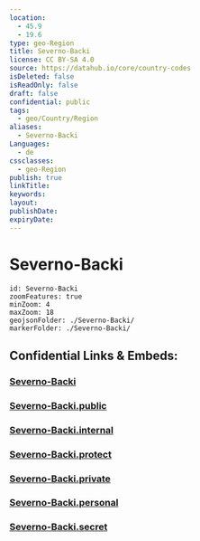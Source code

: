```yaml
---
location:
  - 45.9
  - 19.6
type: geo-Region
title: Severno-Backi
license: CC BY-SA 4.0
source: https://datahub.io/core/country-codes
isDeleted: false
isReadOnly: false
draft: false
confidential: public
tags:
  - geo/Country/Region
aliases:
  - Severno-Backi
Languages:
  - de
cssclasses:
  - geo-Region
publish: true
linkTitle:
keywords:
layout:
publishDate:
expiryDate:
---
```


# Severno-Backi

```leaflet
id: Severno-Backi
zoomFeatures: true 
minZoom: 4 
maxZoom: 18
geojsonFolder: ./Severno-Backi/
markerFolder: ./Severno-Backi/
```


## Confidential Links & Embeds: 

### [Severno-Backi](/_Standards/Earth/Continent/Europe/Europe~South/Serbia/districts~Serbia/Severno-Backi.md) 

### [Severno-Backi.public](/_public/Earth/Continent/Europe/Europe~South/Serbia/districts~Serbia/Severno-Backi.public.md) 

### [Severno-Backi.internal](/_internal/Earth/Continent/Europe/Europe~South/Serbia/districts~Serbia/Severno-Backi.internal.md) 

### [Severno-Backi.protect](/_protect/Earth/Continent/Europe/Europe~South/Serbia/districts~Serbia/Severno-Backi.protect.md) 

### [Severno-Backi.private](/_private/Earth/Continent/Europe/Europe~South/Serbia/districts~Serbia/Severno-Backi.private.md) 

### [Severno-Backi.personal](/_personal/Earth/Continent/Europe/Europe~South/Serbia/districts~Serbia/Severno-Backi.personal.md) 

### [Severno-Backi.secret](/_secret/Earth/Continent/Europe/Europe~South/Serbia/districts~Serbia/Severno-Backi.secret.md)

